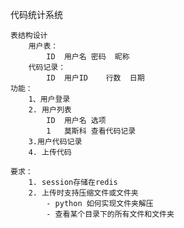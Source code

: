 

代码统计系统
	
	表结构设计
		用户表：
			ID	用户名	密码	昵称
		代码记录：
			ID	用户ID	行数	日期
	功能：
		1、用户登录
		2. 用户列表
			ID	用户名	选项
			1	莫斯科	查看代码记录
		3.用户代码记录
		4. 上传代码

	要求：
		1. session存储在redis
		2. 上传时支持压缩文件或文件夹
			- python 如何实现文件夹解压
			- 查看某个目录下的所有文件和文件夹	
